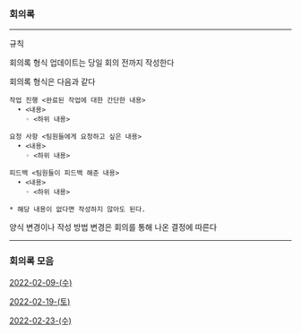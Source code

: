 ### 회의록 

-------

규칙

회의록 형식 업데이트는 당일 회의 전까지 작성한다

회의록 형식은 다음과 같다 

```
작업 진행 <완료된 작업에 대한 간단한 내용>
  • <내용>
    ◦ <하위 내용>
    
요청 사항 <팀원들에게 요청하고 싶은 내용>
  • <내용>
    ◦ <하위 내용>

피드백 <팀원들이 피드백 해준 내용>
  • <내용>
    ◦ <하위 내용>

* 해당 내용이 없다면 작성하지 않아도 된다.
```
양식 변경이나 작성 방법 변경은 회의를 통해 나온 결정에 따른다

------

### 회의록 모음
[2022-02-09-(수)](./2022-02-09/README.md)

[2022-02-19-(토)](./2022-02-19/README.md)

[2022-02-23-(수)](./2022-02-23/README.md)
